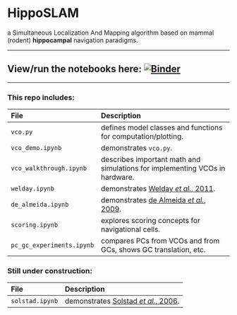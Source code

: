 # HippoSLAM
a Simultaneous Localization And Mapping algorithm based on mammal (rodent) __hippocampal__ navigation paradigms.

---
## View/run the notebooks here: [![Binder](https://mybinder.org/badge.svg)](https://mybinder.org/v2/gh/acellon/hipposlam/master)
---

### This repo includes:

| File                      | Description                                                                 |
|:--------------------------|:----------------------------------------------------------------------------|
| `vco.py`                  | defines model classes and functions for computation/plotting.               |
| `vco_demo.ipynb`          | demonstrates `vco.py`.                                                      |
| `vco_walkthrough.ipynb`   | describes important math and simulations for implementing VCOs in hardware. |
| `welday.ipynb`            | demonstrates [Welday _et al._, 2011][welday].                               |
| `de_almeida.ipynb`        | demonstrates [de Almeida _et al._, 2009][de almeida].                       |
| `scoring.ipynb`           | explores scoring concepts for navigational cells.                           |
| `pc_gc_experiments.ipynb` | compares PCs from VCOs and from GCs, shows GC translation, etc.             |


### Still under construction:

| File            | Description                                     |
|:----------------|:------------------------------------------------|
| `solstad.ipynb` | demonstrates [Solstad _et al._, 2006][solstad]. |


[welday]: http://www.jneurosci.org/content/31/45/16157.long
[de almeida]: http://www.jneurosci.org/content/29/23/7504.long
[solstad]: https://www.ncbi.nlm.nih.gov/pubmed/17094145
